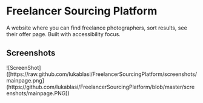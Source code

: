 <h1>Freelancer Sourcing Platform</h1>
A website where you can find freelance photographers, sort results, see their offer page. Built with accessibility focus.
<h2>Screenshots</h2>
![ScreenShot]([https://raw.github.com/lukablasi/FreelancerSourcingPlatform/screenshots/mainpage.png](https://github.com/lukablasi/FreelancerSourcingPlatform/blob/master/screenshots/mainpage.PNG))
